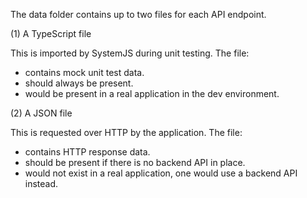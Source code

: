 The data folder contains up to two files for each API endpoint.

(1) A TypeScript file

This is imported by SystemJS during unit testing. The file:

* contains mock unit test data.
* should always be present.
* would be present in a real application in the dev environment.

(2) A JSON file

This is requested over HTTP by the application. The file:

* contains HTTP response data.
* should be present if there is no backend API in place.
* would not exist in a real application, one would use a backend API instead.
